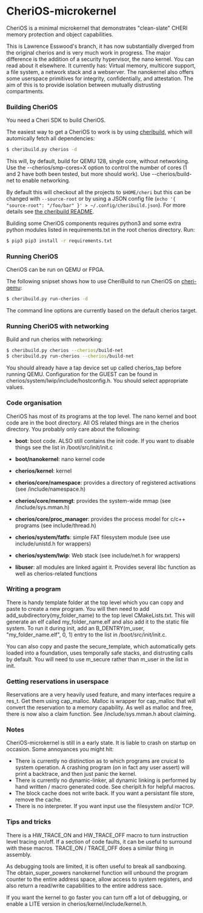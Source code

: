 # CheriOS-microkernel

CheriOS is a minimal microkernel that demonstrates "clean-slate" CHERI memory protection and object capabilities.

This is Lawrence Esswood's branch, it has now substantially diverged from the original cherios and is very much work in progress. The major difference is the addition of a security hypervisor, the nano kernel. You can read about it elsewhere. It currently has: Virtual memory, multicore support, a file system, a network stack and a webserver. The nanokernel also offers some userspace primitives for integrity, confidentially, and attestation. The aim of this is to provide isolation between mutually distrusting compartments.

### Building CheriOS

You need a Cheri SDK to build CheriOS. 

The easiest way to get a CheriOS to work is by using [cheribuild], which will automically fetch all dependencies:

```sh
$ cheribuild.py cherios -d
```

This will, by default, build for QEMU 128, single core, without networking. Use the --cherios/smp-cores=X option to control the number of cores (1 and 2 have both been tested, but more should work). Use --cherios/build-net to enable networking.

By default this will checkout all the projects to `$HOME/cheri` but this can be changed with `--source-root` or by using a JSON config file (`echo '{ "source-root": "/foo/bar" }' > ~/.config/cheribuild.json`). For more details see [the cheribuild README](https://github.com/CTSRD-CHERI/cheribuild/blob/master/README.md).

Building some CheriOS components requires python3 and some extra python modules listed in requirements.txt in the root cherios directory. Run:

```sh
$ pip3 pip3 install -r requirements.txt
```

### Running CheriOS

CheriOS can be run on QEMU or FPGA.

The following snipset shows how to use CheriBuild to run CheriOS on [cheri-qemu]:
```sh
$ cheribuild.py run-cherios -d
```

The command line options are currently based on the default cherios target.

### Running CheriOS with networking

Build and run cherios with networking:

```sh
$ cheribuild.py cherios --cherios/build-net
$ cheribuild.py run-cherios --cherios/build-net
```

You should already have a tap device set up called cherios_tap before running QEMU. Configuration for the GUEST can be found in cherios/system/lwip/include/hostconfig.h. You should select appropriate values.

### Code organisation

CheriOS has most of its programs at the top level. The nano kernel and boot code are in the boot directory. All OS related things are in the cherios directory. You probably only care about the following:

* __boot__: boot code. ALSO still contains the init code. If you want to disable things see the list in /boot/src/init/init.c
* __boot/nanokernel__: nano kernel code

* __cherios/kernel__: kernel

* __cherios/core/namespace__: provides a directory of registered activations (see /include/namespace.h)
* __cherios/core/memmgt__: provides the system-wide mmap (see /include/sys.mman.h)
* __cherios/core/proc_manager__: provides the process model for c/c++ programs (see include/thread.h)
* __cherios/system/fatfs__: simple FAT filesystem module (see use include/unistd.h for wrappers)
* __cherios/system/lwip__: Web stack (see include/net.h for wrappers)


* __libuser__: all modules are linked againt it. Provides several libc function as well as cherios-related functions


### Writing a program

There is handy template folder at the top level which you can copy and paste to create a new program. You will then need to add add_subdirectory(my_folder_name) to the top level CMakeLists.txt. This will generate an elf called my_folder_name.elf and also add it to the static file system. To run it during init, add an B_DENTRY(m_user, "my_folder_name.elf", 0,	1) entry to the list in /boot/src/init/init.c. 

You can also copy and paste the secure_template, which automatically gets loaded into a foundation, uses temporally safe stacks, and distrusting calls by default. You will need to use m_secure rather than m_user in the list in init.

### Getting reservations in userspace

Reservations are a very heavily used feature, and many interfaces require a res_t. Get them using cap_malloc. Malloc is wrapper for cap_malloc that will convert the reservation to a memory capability. As well as malloc and free, there is now also a claim function. See /include/sys.mman.h about claiming. 

### Notes

CheriOS-microkernel is still in a early state. It is liable to crash on startup on occasion. Some annoyances you might hit:

* There is currently no distinction as to which programs are cruical to system operation. A crashing program (on in fact any user assert) will print a backtrace, and then just panic the kernel.
* There is currently no dynamic-linker, all dynamic linking is performed by hand written / macro generated code. See cheriplt.h for helpful macros.
* The block cache does not write back. If you want a persistant file store, remove the cache.
* There is no interpreter. If you want input use the filesystem and/or TCP.

### Tips and tricks

There is a HW_TRACE_ON and HW_TRACE_OFF macro to turn instruction level tracing on/off. If a section of code faults, it can be useful to surround with these macros. TRACE_ON / TRACE_OFF does a similar thing in assembly.

As debugging tools are limited, it is often useful to break all sandboxing. The obtain_super_powers nanokernel function will unbound the program counter to the entire address space, allow access to system registers, and also return a read/write capabilities to the entire address sace.

If you want the kernel to go faster you can turn off a lot of debugging, or enable a LITE version in cherios/kernel/include/kernel.h.

   [cheri-qemu]: <https://github.com/CTSRD-CHERI/qemu>
   [LLVM]: <http://github.com/CTSRD-CHERI/llvm-project>
   [cheribuild]: <https://github.com/CTSRD-CHERI/cheribuild>

